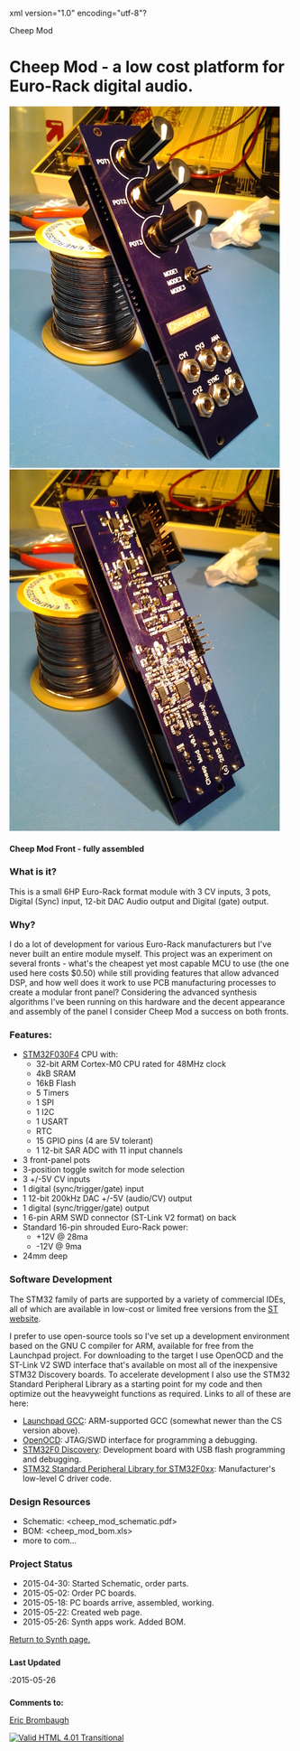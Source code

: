 xml version="1.0" encoding="utf-8"?



Cheep Mod




# Cheep Mod - a low cost platform for Euro-Rack digital audio.



![Cheep Mod](cheep_mod_hw_front.jpg)
![Cheep Mod](cheep_mod_hw_back.jpg)



#### Cheep Mod Front - fully assembled


### What is it?


This is a small 6HP Euro-Rack format module with 3 CV inputs, 3 pots, Digital
(Sync) input, 12-bit DAC Audio output and Digital (gate) output.

### Why?


I do a lot of development for various Euro-Rack manufacturers but I've never
built an entire module myself. This project was an experiment on several fronts -
what's the cheapest yet most capable MCU to use (the one used here costs $0.50)
while still providing features that allow advanced DSP, and how well does it work
to use PCB manufacturing processes to create a modular front panel? Considering
the advanced synthesis algorithms I've been running on this hardware and the
decent appearance and assembly of the panel I consider Cheep Mod a success on
both fronts.

### Features:


* [STM32F030F4](http://www.st.com/web/en/catalog/mmc/SC1169/SS1574/LN1826/PF258968)
 CPU with:
	+ 32-bit ARM Cortex-M0 CPU rated for 48MHz clock
	+ 4kB SRAM
	+ 16kB Flash
	+ 5 Timers
	+ 1 SPI
	+ 1 I2C
	+ 1 USART
	+ RTC
	+ 15 GPIO pins (4 are 5V tolerant)
	+ 1 12-bit SAR ADC with 11 input channels
* 3 front-panel pots
* 3-position toggle switch for mode selection
* 3 +/-5V CV inputs
* 1 digital (sync/trigger/gate) input
* 1 12-bit 200kHz DAC +/-5V (audio/CV) output
* 1 digital (sync/trigger/gate) output
* 1 6-pin ARM SWD connector (ST-Link V2 format) on back
* Standard 16-pin shrouded Euro-Rack power:
	+ +12V @ 28ma
	+ -12V @ 9ma
* 24mm deep


### Software Development


The STM32 family of parts are supported by a variety of commercial IDEs, all
of which are available in low-cost or limited free versions from the
[ST website](http://www.st.com/internet/mcu/class/1734.jsp).

I prefer to use open-source tools so I've set up a development environment
based on the GNU C compiler for ARM, available for free from the Launchpad
project. For downloading to the target I use OpenOCD and the ST-Link V2 SWD
interface that's available on most all of the inexpensive STM32 Discovery boards.
To accelerate development I also use the STM32 Standard Peripheral Library as
a starting point for my code and then optimize out the heavyweight functions
as required. Links to all of these are here:

* [Launchpad GCC](https://launchpad.net/gcc-arm-embedded): 
 ARM-supported GCC (somewhat newer than the CS version above).
* [OpenOCD](http://openocd.org/): JTAG/SWD interface for
 programming a debugging.
* [STM32F0 Discovery](http://www.st.com/web/catalog/tools/FM116/SC959/SS1532/PF253215?sc=internet/evalboard/product/253215.jsp): Development board with USB flash programming
 and debugging.
* [STM32 Standard Peripheral Library for STM32F0xx](http://www.st.com/web/catalog/tools/FM147/CL1794/SC961/SS1743/LN1939/PF257884): Manufacturer's low-level C driver code.


### Design Resources


* Schematic: <cheep_mod_schematic.pdf>
* BOM: <cheep_mod_bom.xls>
* more to com...


### Project Status


* 2015-04-30: Started Schematic, order parts.
* 2015-05-02: Order PC boards.
* 2015-05-18: PC boards arrive, assembled, working.
* 2015-05-22: Created web page.
* 2015-05-26: Synth apps work. Added BOM.


[Return to Synth page.](../index.html)
##### 
**Last Updated**


:2015-05-26
##### 
**Comments to:**


[Eric Brombaugh](mailto:ebrombaugh1@cox.net)

[![Valid HTML 4.01 Transitional](http://www.w3.org/Icons/valid-html401)](http://validator.w3.org/check?uri=referer)









